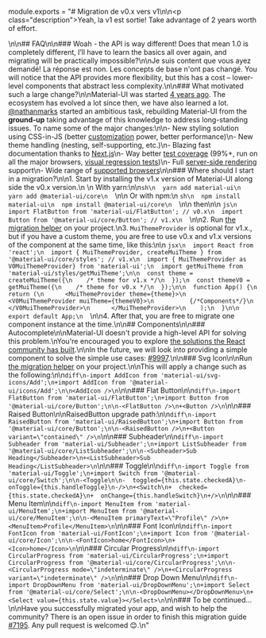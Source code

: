 module.exports = "# Migration de v0.x vers v1\n\n<p class=\"description\">Yeah, la v1 est sortie! Take advantage of 2 years worth of effort.</p>\n\n## FAQ\n\n### Woah - the API is way different! Does that mean 1.0 is completely different, I’ll have to learn the basics all over again, and migrating will be practically impossible?\n\nJe suis content que vous ayez demandé! La réponse est non. Les concepts de base n'ont pas changé. You will notice that the API provides more flexibility, but this has a cost – lower-level components that abstract less complexity.\n\n### What motivated such a large change?\n\nMaterial-UI was started [4 years ago](https://github.com/Foso/material-ui/commit/28b768913b75752ecf9b6bb32766e27c241dbc46). The ecosystem has evolved a lot since then, we have also learned a lot. [@nathanmarks](https://github.com/nathanmarks/) started an ambitious task, rebuilding Material-UI from the **ground-up** taking advantage of this knowledge to address long-standing issues. To name some of the major changes:\n\n- New styling solution using CSS-in-JS (better [customization](/customization/components/) power, better performance)\n- New theme handling (nesting, self-supporting, etc.)\n- Blazing fast documentation thanks to [Next.js](https://github.com/zeit/next.js)\n- Way better [test coverage](/guides/testing/) (99%+, run on all the major browsers, [visual regression tests](https://www.argos-ci.com/Foso/material-ui))\n- Full [server-side rendering](/guides/server-rendering/) support\n- Wide range of [supported browsers](/getting-started/supported-platforms/)\n\n### Where should I start in a migration?\n\n1. Start by installing the v1.x version of Material-UI along side the v0.x version.\n    \n    With yarn:\n\n```sh\n  yarn add material-ui\n  yarn add @material-ui/core\n  ```\n\n  Or with npm:\n  ```sh\n  npm install material-ui\n  npm install @material-ui/core\n  ```\n\n  then\n\n  ```js\n  import FlatButton from 'material-ui/FlatButton'; // v0.x\n  import Button from '@material-ui/core/Button'; // v1.x\n  ```\n\n2. Run [the migration helper](https://github.com/Foso/material-ui/tree/master/packages/material-ui-codemod) on your project.\n3. `MuiThemeProvider` is optional for v1.x., but if you have a custom theme, you are free to use v0.x and v1.x versions of the component at the same time, like this:\n\n  ```jsx\n  import React from 'react';\n  import { MuiThemeProvider, createMuiTheme } from '@material-ui/core/styles'; // v1.x\n  import { MuiThemeProvider as V0MuiThemeProvider} from 'material-ui';\n  import getMuiTheme from 'material-ui/styles/getMuiTheme';\n\n  const theme = createMuiTheme({\n    /* theme for v1.x */\n  });\n  const themeV0 = getMuiTheme({\n    /* theme for v0.x */\n  });\n\n  function App() {\n    return (\n      <MuiThemeProvider theme={theme}>\n        <V0MuiThemeProvider muiTheme={themeV0}>\n          {/*Components*/}\n        </V0MuiThemeProvider>\n      </MuiThemeProvider>\n    );\n  }\n\n  export default App;\n  ```\n\n4. After that, you are free to migrate one component instance at the time.\n\n## Components\n\n### Autocomplete\n\nMaterial-UI doesn't provide a high-level API for solving this problem.\nYou're encouraged you to explore [the solutions the React community has built](/components/autocomplete/).\n\nIn the future, we will look into providing a simple component to solve the simple use cases: [#9997](https://github.com/Foso/material-ui/issues/9997).\n\n### Svg Icon\n\nRun [the migration helper](https://github.com/Foso/material-ui/tree/master/packages/material-ui-codemod) on your project.\n\nThis will apply a change such as the following:\n\n```diff\n-import AddIcon from 'material-ui/svg-icons/Add';\n+import AddIcon from '@material-ui/icons/Add';\n\n<AddIcon />\n```\n\n### Flat Button\n\n```diff\n-import FlatButton from 'material-ui/FlatButton';\n+import Button from '@material-ui/core/Button';\n\n-<FlatButton />\n+<Button />\n```\n\n### Raised Button\n\nRaisedButton upgrade path:\n\n```diff\n-import RaisedButton from 'material-ui/RaisedButton';\n+import Button from '@material-ui/core/Button';\n\n-<RaisedButton />\n+<Button variant=\"contained\" />\n```\n\n### Subheader\n\n```diff\n-import Subheader from 'material-ui/Subheader';\n+import ListSubheader from '@material-ui/core/ListSubheader';\n\n-<Subheader>Sub Heading</Subheader>\n+<ListSubheader>Sub Heading</ListSubheader>\n```\n\n### Toggle\n\n```diff\n-import Toggle from 'material-ui/Toggle';\n+import Switch from '@material-ui/core/Switch';\n\n-<Toggle\n\n-  toggled={this.state.checkedA}\n-  onToggle={this.handleToggle}\n-/>\n+<Switch\n+  checked={this.state.checkedA}\n+  onChange={this.handleSwitch}\n+/>\n```\n\n### Menu Item\n\n```diff\n-import MenuItem from 'material-ui/MenuItem';\n+import MenuItem from '@material-ui/core/MenuItem';\n\n-<MenuItem primaryText=\"Profile\" />\n+<MenuItem>Profile</MenuItem>\n```\n\n### Font Icon\n\n```diff\n-import FontIcon from 'material-ui/FontIcon';\n+import Icon from '@material-ui/core/Icon';\n\n-<FontIcon>home</FontIcon>\n+<Icon>home</Icon>\n```\n\n### Circular Progress\n\n```diff\n-import CircularProgress from 'material-ui/CircularProgress';\n+import CircularProgress from '@material-ui/core/CircularProgress';\n\n-<CircularProgress mode=\"indeterminate\" />\n+<CircularProgress variant=\"indeterminate\" />\n```\n\n### Drop Down Menu\n\n```diff\n-import DropDownMenu from 'material-ui/DropDownMenu';\n+import Select from '@material-ui/core/Select';\n\n-<DropDownMenu></DropDownMenu>\n+<Select value={this.state.value}></Select>\n```\n\n### To be continued…\n\nHave you successfully migrated your app, and wish to help the community? There is an open issue in order to finish this migration guide [#7195](https://github.com/Foso/material-ui/issues/7195). Any pull request is welcomed 😊.\n"